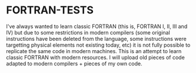 # FORTRAN-TESTS

I've always wanted to learn classic FORTRAN (this is, FORTRAN I, II, III and IV) but due to some restrictions in modern compilers (some original instructions have been deleted from the language, some instructions were targetting physical elements not existing today, etc) it is not fully possible to replicate the same code in modern machines.
This is an attempt to learn classic FORTRAN with modern resources. I will upload old pieces of code adapted to modern compilers + pieces of my own code. 
